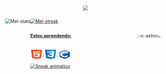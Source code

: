 
<h1 align="center">
  <a href="https://git.io/typing-svg">
    <img src="https://readme-typing-svg.herokuapp.com/?lines=Hello,+There!+👋;This+is+Melissa....;Nice+to+meet+you!&center=true&size=30">
  </a>
</h1>
<div>
  <a href="https://github.com/melissacorrealima">
    <img align="left" alt="Mel-stats" height="164" src="https://github-readme-stats.vercel.app/api?username=melissacorrealima&count_private=true&show_icons=true&theme=radical">
    <img align:"right" alt="Mel-streak" height="164" src="https://github-readme-streak-stats.herokuapp.com?user=melissacorrealima&theme=radical&hide_border=false">
    </div>
  
  ##
  
  <div>
    <img align="right" alt="Pic-astronaut" height="163" style="border-radius:50px;" src="https://img.freepik.com/vetores-gratis/astronauta-bonitinho-trabalhando-no-laptop-cartoon-icone-ilustracao-vetorial-ciencia-tecnologia-icone-isolado_138676-4634.jpg?w=740&t=st=1683333803~exp=1683334403~hmac=552bef30f439a3c548fe40617ee8d29adf47c675ecad6f36eb6d6c8c4cffe676" > 
    </div>
  <h4> Estou aprendendo: </h4>
    <div style="display: inline_block"><br>
  <img align="center" alt="HTML" height="30" width="40" src="https://raw.githubusercontent.com/devicons/devicon/master/icons/html5/html5-original.svg">
  <img align="center" alt="CSS" height="30" width="40" src="https://raw.githubusercontent.com/devicons/devicon/master/icons/css3/css3-original.svg">
  <img align="center" alt="C" height="30" width="40" src="https://raw.githubusercontent.com/devicons/devicon/master/icons/c/c-original.svg">
</div>

  ![Sneak animation](https://github.com/melissacorrealima/melissacorrealima/blob/output/github-contribution-grid-snake.svg)
